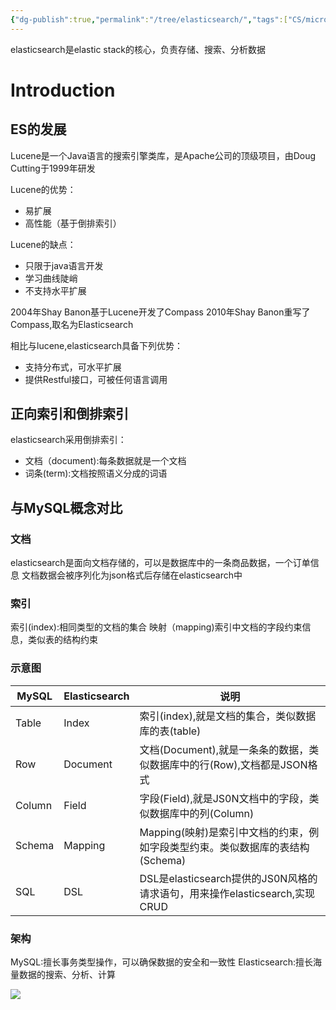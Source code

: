 ```yaml
---
{"dg-publish":true,"permalink":"/tree/elasticsearch/","tags":["CS/microservices/middlewares/elastic-stack"],"created":"2022-09-10T15:28:01.621+08:00","updated":"2023-08-27T05:14:16.758+08:00"}
---
```



elasticsearch是elastic stack的核心，负责存储、搜索、分析数据

# Introduction

## ES的发展

Lucene是一个Java语言的搜索引擎类库，是Apache公司的顶级项目，由Doug Cutting于1999年研发

Lucene的优势：
- 易扩展
- 高性能（基于倒排索引）

Lucene的缺点：

- 只限于java语言开发
- 学习曲线陡峭
- 不支持水平扩展

2004年Shay Banon基于Lucene开发了Compass
2010年Shay Banon重写了Compass,取名为Elasticsearch
 
相比与lucene,elasticsearch具备下列优势：
- 支持分布式，可水平扩展
- 提供Restful接口，可被任何语言调用

## 正向索引和倒排索引

elasticsearch采用倒排索引：

- 文档（document):每条数据就是一个文档
- 词条(term):文档按照语义分成的词语

## 与MySQL概念对比

### 文档
elasticsearch是面向文档存储的，可以是数据库中的一条商品数据，一个订单信息
文档数据会被序列化为json格式后存储在elasticsearch中

 ### 索引 
索引(index):相同类型的文档的集合
映射（mapping)索引中文档的字段约束信息，类似表的结构约束


### 示意图

| MySQL  | Elasticsearch | 说明                                                                          |
| ------ | ------------- | ----------------------------------------------------------------------------- |
| Table  | Index         | 索引(index),就是文档的集合，类似数据库的表(table)                             |
| Row    | Document      | 文档(Document),就是一条条的数据，类似数据库中的行(Row),文档都是JSON格式       |
| Column | Field         | 字段(Field),就是JS0N文档中的字段，类似数据库中的列(Column)                    |
| Schema | Mapping       | Mapping(映射)是索引中文档的约束，例如字段类型约束。类似数据库的表结构(Schema) |
| SQL    | DSL           | DSL是elasticsearch提供的JS0N风格的请求语句，用来操作elasticsearch,实现CRUD    |

### 架构

MySQL:擅长事务类型操作，可以确保数据的安全和一致性
Elasticsearch:擅长海量数据的搜索、分析、计算

![](https://gcore.jsdelivr.net/gh/AlexLiu2022/resources/img/diagram-of-mysql-work-with-es.png)

